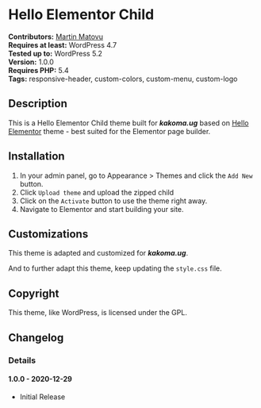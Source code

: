 # Hello Elementor Child

**Contributors:** [Martin Matovu](https://profiles.wordpress.org/mwamitovi/)<br/>
**Requires at least:** WordPress 4.7<br/>
**Tested up to:** WordPress 5.2<br/>
**Version:** 1.0.0<br/>
**Requires PHP:** 5.4<br/>
**Tags:** responsive-header, custom-colors, custom-menu, custom-logo<br/>


## Description ## 

This is a Hello Elementor Child theme built for ***kakoma.ug*** based on [Hello Elementor](https://wordpress.org/themes/hello-elementor/) theme - best suited for the Elementor page builder.


## Installation ##

1. In your admin panel, go to Appearance > Themes and click the `Add New` button.
2. Click `Upload theme` and upload the zipped child
3. Click on the `Activate` button to use the theme right away.
4. Navigate to Elementor and start building your site.

## Customizations ##

This theme is adapted and customized for ***kakoma.ug***.

And to further adapt this theme, keep updating the `style.css` file.


## Copyright ##

This theme, like WordPress, is licensed under the GPL.


## Changelog ##

### Details ###

#### 1.0.0 - 2020-12-29 ####
* Initial Release

